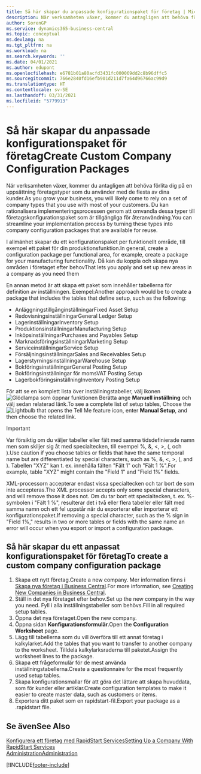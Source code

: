 ```yaml
---
title: Så här skapar du anpassade konfigurationspaket för företag | Microsoft Docs
description: När verksamheten växer, kommer du antagligen att behöva förlita dig på en uppsättning företagstyper som du använder med de flesta av dina kunder. Du kan rationalisera implementeringsprocessen genom att omvandla dessa typer till företagskonfigurationspaket som är tillgängliga för återanvändning.
author: SorenGP
ms.service: dynamics365-business-central
ms.topic: conceptual
ms.devlang: na
ms.tgt_pltfrm: na
ms.workload: na
ms.search.keywords: ''
ms.date: 04/01/2021
ms.author: edupont
ms.openlocfilehash: e6781b01a80acfd3431fc000069dd2c8b96dffc5
ms.sourcegitcommit: 766e2840fd16efb901d211d7fa64d96766ac99d9
ms.translationtype: HT
ms.contentlocale: sv-SE
ms.lasthandoff: 03/31/2021
ms.locfileid: "5779913"
---
```

# <a name="create-custom-company-configuration-packages"></a><span data-ttu-id="5bd69-104">Så här skapar du anpassade konfigurationspaket för företag</span><span class="sxs-lookup"><span data-stu-id="5bd69-104">Create Custom Company Configuration Packages</span></span>
<span data-ttu-id="5bd69-105">När verksamheten växer, kommer du antagligen att behöva förlita dig på en uppsättning företagstyper som du använder med de flesta av dina kunder.</span><span class="sxs-lookup"><span data-stu-id="5bd69-105">As you grow your business, you will likely come to rely on a set of company types that you use with most of your customers.</span></span> <span data-ttu-id="5bd69-106">Du kan rationalisera implementeringsprocessen genom att omvandla dessa typer till företagskonfigurationspaket som är tillgängliga för återanvändning.</span><span class="sxs-lookup"><span data-stu-id="5bd69-106">You can streamline your implementation process by turning these types into company configuration packages that are available for reuse.</span></span>  

<span data-ttu-id="5bd69-107">I allmänhet skapar du ett konfigurationspaket per funktionellt område, till exempel ett paket för din produktionsfunktion.</span><span class="sxs-lookup"><span data-stu-id="5bd69-107">In general, create a configuration package per functional area, for example, create a package for your manufacturing functionality.</span></span> <span data-ttu-id="5bd69-108">Då kan du koppla och skapa nya områden i företaget efter behov</span><span class="sxs-lookup"><span data-stu-id="5bd69-108">That lets you apply and set up new areas in a company as you need them</span></span>  

<span data-ttu-id="5bd69-109">En annan metod är att skapa ett paket som innehåller tabellerna för definition av inställningen. Exempel:</span><span class="sxs-lookup"><span data-stu-id="5bd69-109">Another approach would be to create a package that includes the tables that define setup, such as the following:</span></span>  

-   <span data-ttu-id="5bd69-110">Anläggningstillgånginställningar</span><span class="sxs-lookup"><span data-stu-id="5bd69-110">Fixed Asset Setup</span></span>  
-   <span data-ttu-id="5bd69-111">Redovisningsinställningar</span><span class="sxs-lookup"><span data-stu-id="5bd69-111">General Ledger Setup</span></span>  
-   <span data-ttu-id="5bd69-112">Lagerinställningar</span><span class="sxs-lookup"><span data-stu-id="5bd69-112">Inventory Setup</span></span>  
-   <span data-ttu-id="5bd69-113">Produktionsinställningar</span><span class="sxs-lookup"><span data-stu-id="5bd69-113">Manufacturing Setup</span></span>  
-   <span data-ttu-id="5bd69-114">Inköpsinställningar</span><span class="sxs-lookup"><span data-stu-id="5bd69-114">Purchases and Payables Setup</span></span>  
-   <span data-ttu-id="5bd69-115">Marknadsföringsinställningar</span><span class="sxs-lookup"><span data-stu-id="5bd69-115">Marketing Setup</span></span>  
-   <span data-ttu-id="5bd69-116">Serviceinställningar</span><span class="sxs-lookup"><span data-stu-id="5bd69-116">Service Setup</span></span>  
-   <span data-ttu-id="5bd69-117">Försäljningsinställningar</span><span class="sxs-lookup"><span data-stu-id="5bd69-117">Sales and Receivables Setup</span></span>  
-   <span data-ttu-id="5bd69-118">Lagerstyrningsinställningar</span><span class="sxs-lookup"><span data-stu-id="5bd69-118">Warehouse Setup</span></span>  
-   <span data-ttu-id="5bd69-119">Bokföringsinställningar</span><span class="sxs-lookup"><span data-stu-id="5bd69-119">General Posting Setup</span></span>  
-   <span data-ttu-id="5bd69-120">Bokföringsinställningar för moms</span><span class="sxs-lookup"><span data-stu-id="5bd69-120">VAT Posting Setup</span></span>  
-   <span data-ttu-id="5bd69-121">Lagerbokföringsinställning</span><span class="sxs-lookup"><span data-stu-id="5bd69-121">Inventory Posting Setup</span></span>  

<span data-ttu-id="5bd69-122">För att se en komplett lista över inställningstabeller, välj ikonen ![Glödlampa som öppnar funktionen Berätta](media/ui-search/search_small.png "Berätta vad du vill göra") ange **Manuell inställning** och välj sedan relaterad länk.</span><span class="sxs-lookup"><span data-stu-id="5bd69-122">To see a complete list of setup tables, Choose the ![Lightbulb that opens the Tell Me feature](media/ui-search/search_small.png "Tell me what you want to do") icon, enter **Manual Setup**, and then choose the related link.</span></span>  

> [!IMPORTANT]
> <span data-ttu-id="5bd69-123">Var försiktig om du väljer tabeller eller fält med samma tidsdefinierade namn men som skiljer sig åt med specialtecken, till exempel %, &, <, >, (, och ).</span><span class="sxs-lookup"><span data-stu-id="5bd69-123">Use caution if you choose tables or fields that have the same temporal name but are differentiated by special characters, such as %, &, <, >, (, and ).</span></span> <span data-ttu-id="5bd69-124">Tabellen "XYZ" kan t. ex. innehålla fälten "Fält 1" och "Fält 1 %".</span><span class="sxs-lookup"><span data-stu-id="5bd69-124">For example, table "XYZ" might contain the "Field 1" and "Field 1%" fields.</span></span>
>
> <span data-ttu-id="5bd69-125">XML-processorn accepterar endast vissa specialtecken och tar bort de som inte accepteras.</span><span class="sxs-lookup"><span data-stu-id="5bd69-125">The XML processor accepts only some special characters, and will remove those it does not.</span></span> <span data-ttu-id="5bd69-126">Om du tar bort ett specialtecken, t. ex. %-symbolen i "Fält 1 %", resulterar det i två eller flera tabeller eller fält med samma namn och ett fel uppstår när du exporterar eller importerar ett konfigurationspaket.</span><span class="sxs-lookup"><span data-stu-id="5bd69-126">If removing a special character, such as the % sign in "Field 1%," results in two or more tables or fields with the same name an error will occur when you export or import a configuration package.</span></span>

## <a name="to-create-a-custom-company-configuration-package"></a><span data-ttu-id="5bd69-127">Så här skapar du ett anpassat konfigurationspaket för företag</span><span class="sxs-lookup"><span data-stu-id="5bd69-127">To create a custom company configuration package</span></span>  
1.  <span data-ttu-id="5bd69-128">Skapa ett nytt företag.</span><span class="sxs-lookup"><span data-stu-id="5bd69-128">Create a new company.</span></span> <span data-ttu-id="5bd69-129">Mer information finns i [Skapa nya företag i Business Central](about-new-company.md).</span><span class="sxs-lookup"><span data-stu-id="5bd69-129">For more information, see [Creating New Companies in Business Central](about-new-company.md).</span></span>  
3.  <span data-ttu-id="5bd69-130">Ställ in det nya företaget efter behov.</span><span class="sxs-lookup"><span data-stu-id="5bd69-130">Set up the new company in the way you need.</span></span> <span data-ttu-id="5bd69-131">Fyll i alla inställningstabeller som behövs.</span><span class="sxs-lookup"><span data-stu-id="5bd69-131">Fill in all required setup tables.</span></span>  
4.  <span data-ttu-id="5bd69-132">Öppna det nya företaget.</span><span class="sxs-lookup"><span data-stu-id="5bd69-132">Open the new company.</span></span>
5. <span data-ttu-id="5bd69-133">Öppna sidan **Konfigurationsformulär**.</span><span class="sxs-lookup"><span data-stu-id="5bd69-133">Open the **Configuration Worksheet** page.</span></span>  
6.  <span data-ttu-id="5bd69-134">Lägg till tabellerna som du vill överföra till ett annat företag i kalkylarket.</span><span class="sxs-lookup"><span data-stu-id="5bd69-134">Add the tables that you want to transfer to another company to the worksheet.</span></span> <span data-ttu-id="5bd69-135">Tilldela kalkylarksraderna till paketet.</span><span class="sxs-lookup"><span data-stu-id="5bd69-135">Assign the worksheet lines to the package.</span></span>  
7.  <span data-ttu-id="5bd69-136">Skapa ett frågeformulär för de mest använda inställningstabellerna.</span><span class="sxs-lookup"><span data-stu-id="5bd69-136">Create a questionnaire for the most frequently used setup tables.</span></span>  
8.  <span data-ttu-id="5bd69-137">Skapa konfigurationsmallar för att göra det lättare att skapa huvuddata, som för kunder eller artiklar.</span><span class="sxs-lookup"><span data-stu-id="5bd69-137">Create configuration templates to make it easier to create master data, such as customers or items.</span></span>  
9.  <span data-ttu-id="5bd69-138">Exportera ditt paket som en rapidstart-fil.</span><span class="sxs-lookup"><span data-stu-id="5bd69-138">Export your package as a .rapidstart file.</span></span>  

## <a name="see-also"></a><span data-ttu-id="5bd69-139">Se även</span><span class="sxs-lookup"><span data-stu-id="5bd69-139">See Also</span></span>  
[<span data-ttu-id="5bd69-140">Konfigurera ett företag med RapidStart Services</span><span class="sxs-lookup"><span data-stu-id="5bd69-140">Setting Up a Company With RapidStart Services</span></span>](admin-set-up-a-company-with-rapidstart.md)  
[<span data-ttu-id="5bd69-141">Administration</span><span class="sxs-lookup"><span data-stu-id="5bd69-141">Administration</span></span>](admin-setup-and-administration.md)


[!INCLUDE[footer-include](includes/footer-banner.md)]